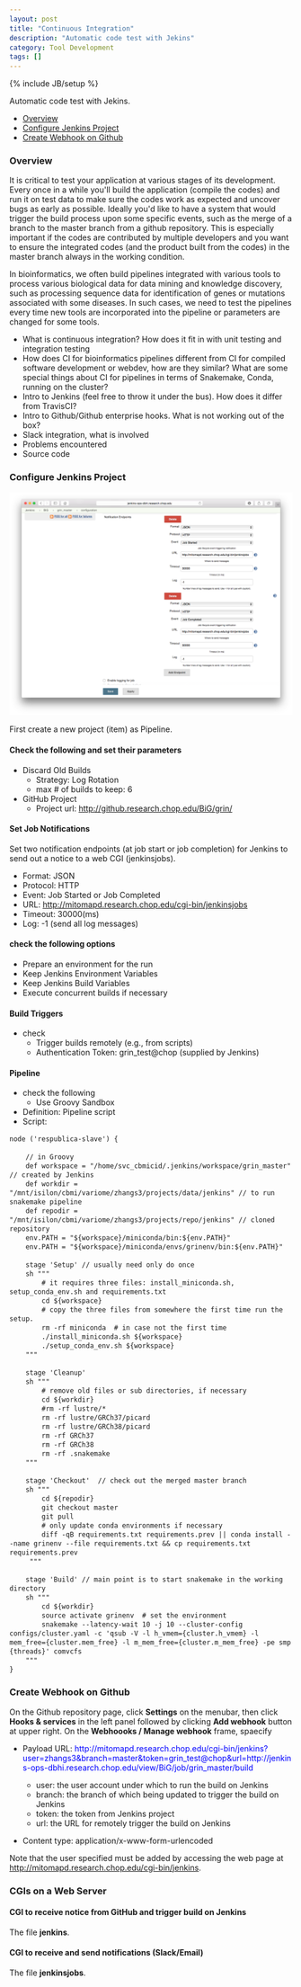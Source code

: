 ```yaml
---
layout: post
title: "Continuous Integration"
description: "Automatic code test with Jekins"
category: Tool Development
tags: []
---
```

{% include JB/setup %}

Automatic code test with Jekins.

+ <a href="#sect1">Overview</a>
+ <a href="#sect2">Configure Jenkins Project</a>
+ <a href="#sect3">Create Webhook on Github</a>

<a name="sect1"></a>
### Overview

It is critical to test your application at various stages of
its development.
Every once in a while you'll build the application (compile the codes)
and run it on test data to make sure the codes work as expected
and uncover bugs as early as possible.
Ideally you'd like to have a system that would trigger the build process
upon some specific events, such as the merge of a branch to the master branch
from a github repository. This is especially important if the codes are
contributed by multiple developers and
you want to ensure the integrated codes (and the product built from the codes)
in the master branch always in the working condition.

In bioinformatics, we often build pipelines integrated with various tools
to process various biological data for data mining and knowledge discovery,
such as processing sequence data for identification of
genes or mutations associated with some diseases.
In such cases, we need to test the pipelines every time new tools
are incorporated into the pipeline or parameters are changed for some tools.

+ What is continuous integration? How does it fit in with unit testing and integration testing
+ How does CI for bioinformatics pipelines different from CI for compiled software development or webdev, how are they similar? What are some special things about CI for pipelines in terms of Snakemake, Conda, running on the cluster?
+ Intro to Jenkins (feel free to throw it under the bus). How does it differ from TravisCI?
+ Intro to Github/Github enterprise hooks. What is not working out of the box?
+ Slack integration, what is involved
+ Problems encountered
+ Source code

<a name="sect2"></a>
### Configure Jenkins Project

![jenkins configure](/images/jenkins01.png)

First create a new project (item) as Pipeline.

#### Check the following and set their parameters

   * Discard Old Builds
      * Strategy: Log Rotation
      * max # of builds to keep: 6
   * GitHub Project
      * Project url: http://github.research.chop.edu/BiG/grin/

#### Set Job Notifications
Set two notification endpoints (at job start or job completion) for Jenkins to send out a notice to a web CGI (jenkinsjobs).

   * Format: JSON
   * Protocol: HTTP
   * Event: Job Started or Job Completed
   * URL: http://mitomapd.research.chop.edu/cgi-bin/jenkinsjobs
   * Timeout: 30000(ms)
   * Log: -1 (send all log messages)

#### check the following options

   * Prepare an environment for the run
   * Keep Jenkins Environment Variables
   * Keep Jenkins Build Variables
   * Execute concurrent builds if necessary

#### Build Triggers
   * check
      * Trigger builds remotely (e.g., from scripts)
      * Authentication Token: grin_test@chop (supplied by Jenkins)
#### Pipeline
   * check the following
      * Use Groovy Sandbox
   * Definition: Pipeline script
   * Script:
```
node ('respublica-slave') {
 
    // in Groovy
    def workspace = "/home/svc_cbmicid/.jenkins/workspace/grin_master" // created by Jenkins
    def workdir = "/mnt/isilon/cbmi/variome/zhangs3/projects/data/jenkins" // to run snakemake pipeline
    def repodir = "/mnt/isilon/cbmi/variome/zhangs3/projects/repo/jenkins" // cloned repository
    env.PATH = "${workspace}/miniconda/bin:${env.PATH}"
    env.PATH = "${workspace}/miniconda/envs/grinenv/bin:${env.PATH}"
    
    stage 'Setup' // usually need only do once
    sh """
        # it requires three files: install_miniconda.sh, setup_conda_env.sh and requirements.txt
        cd ${workspace}
        # copy the three files from somewhere the first time run the setup.
        rm -rf miniconda  # in case not the first time
        ./install_miniconda.sh ${workspace}
        ./setup_conda_env.sh ${workspace}
    """
    
    stage 'Cleanup'
    sh """
        # remove old files or sub directories, if necessary
        cd ${workdir}
        #rm -rf lustre/*
        rm -rf lustre/GRCh37/picard
        rm -rf lustre/GRCh38/picard
        rm -rf GRCh37
        rm -rf GRCh38
        rm -rf .snakemake
    """

    stage 'Checkout'  // check out the merged master branch
    sh """
        cd ${repodir}
        git checkout master
        git pull
        # only update conda environments if necessary
        diff -qB requirements.txt requirements.prev || conda install --name grinenv --file requirements.txt && cp requirements.txt requirements.prev
     """
    
    stage 'Build' // main point is to start snakemake in the working directory
    sh """
        cd ${workdir}
        source activate grinenv  # set the environment
        snakemake --latency-wait 10 -j 10 --cluster-config configs/cluster.yaml -c 'qsub -V -l h_vmem={cluster.h_vmem} -l mem_free={cluster.mem_free} -l m_mem_free={cluster.m_mem_free} -pe smp {threads}' comvcfs
    """
}
```

<a name="sect3"></a>
### Create Webhook on Github
On the Github repository page, click **Settings** on the menubar,
then click **Hooks & services** in the left panel followed by clicking
**Add webhook** button at upper right.
On the **Webhoooks / Manage webhook** frame, spaecify

   * Payload URL: <font color="blue">http&ratio;//mitomapd.research.chop.edu/cgi-bin/jenkins?user=zhangs3&branch=master&token=grin_test@chop&url=http&ratio;//jenkins-ops-dbhi.research.chop.edu/view/BiG/job/grin_master/build</font>

     * user: the user account under which to run the build on Jenkins
     * branch: the branch of which being updated to trigger the build on Jenkins
     * token: the token from Jenkins project
     * url: the URL for remotely trigger the build on Jenkins

   * Content type: application/x-www-form-urlencoded


Note that the user specified must be added by accessing the web
page at http://mitomapd.research.chop.edu/cgi-bin/jenkins.

### CGIs on a Web Server

#### CGI to receive notice from GitHub and trigger build on Jenkins

The file **jenkins**.

#### CGI to receive and send notifications (Slack/Email)

The file **jenkinsjobs**.

